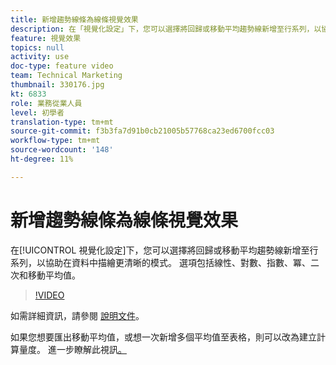 ```yaml
---
title: 新增趨勢線條為線條視覺效果
description: 在「視覺化設定」下，您可以選擇將回歸或移動平均趨勢線新增至行系列，以協助描述資料中更清晰的模式。 選項包括線性、對數、指數、冪、二次和移動平均值。
feature: 視覺效果
topics: null
activity: use
doc-type: feature video
team: Technical Marketing
thumbnail: 330176.jpg
kt: 6833
role: 業務從業人員
level: 初學者
translation-type: tm+mt
source-git-commit: f3b3fa7d91b0cb21005b57768ca23ed6700fcc03
workflow-type: tm+mt
source-wordcount: '148'
ht-degree: 11%

---
```



# 新增趨勢線條為線條視覺效果

在[!UICONTROL 視覺化設定]下，您可以選擇將回歸或移動平均趨勢線新增至行系列，以協助在資料中描繪更清晰的模式。 選項包括線性、對數、指數、冪、二次和移動平均值。

>[!VIDEO](https://video.tv.adobe.com/v/330176/?quality=12&learn=on)

如需詳細資訊，請參閱 [ 說明文件](https://experienceleague.adobe.com/docs/analytics/analyze/analysis-workspace/visualizations/line.html?lang=en#analysis-workspace)。

如果您想要匯出移動平均值，或想一次新增多個平均值至表格，則可以改為建立計算量度。 進一步瞭解此視訊[。](https://experienceleague.adobe.com/docs/analytics-learn/tutorials/analysis-workspace/visualizations/using-the-cumulative-average-function-to-apply-metric-smoothing.html#analysis-workspace)
